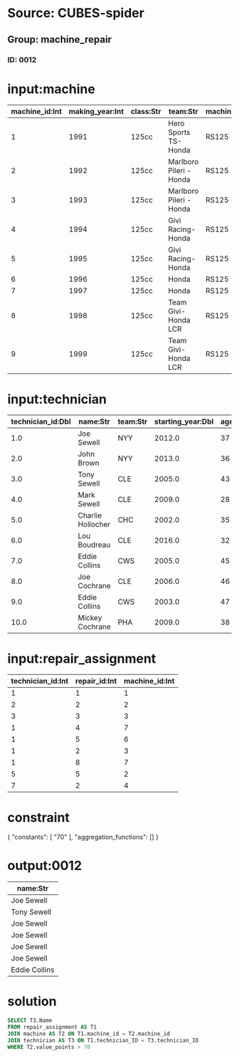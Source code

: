 # Source: CUBES-spider
## Group: machine_repair
### ID: 0012

# input:machine

| machine_id:Int | making_year:Int | class:Str | team:Str | machine_series:Str | value_points:Dbl | quality_rank:Int |
|---|---|---|---|---|---|---|
| 1 | 1991 | 125cc | Hero Sports TS- Honda | RS125 | 105.0 | 2 |
| 2 | 1992 | 125cc | Marlboro Pileri - Honda | RS125 | 57.0 | 1 |
| 3 | 1993 | 125cc | Marlboro Pileri - Honda | RS125 | 129.0 | 4 |
| 4 | 1994 | 125cc | Givi Racing- Honda | RS125 | 194.0 | 5 |
| 5 | 1995 | 125cc | Givi Racing- Honda | RS125 | 65.0 | 3 |
| 6 | 1996 | 125cc | Honda | RS125 | 126.0 | 7 |
| 7 | 1997 | 125cc | Honda | RS125 | 238.0 | 8 |
| 8 | 1998 | 125cc | Team Givi- Honda LCR | RS125 | 62.0 | 13 |
| 9 | 1999 | 125cc | Team Givi- Honda LCR | RS125 | 171.0 | 11 |

# input:technician

| technician_id:Dbl | name:Str | team:Str | starting_year:Dbl | age:Int |
|---|---|---|---|---|
| 1.0 | Joe Sewell | NYY | 2012.0 | 37 |
| 2.0 | John Brown | NYY | 2013.0 | 36 |
| 3.0 | Tony Sewell | CLE | 2005.0 | 43 |
| 4.0 | Mark Sewell | CLE | 2009.0 | 28 |
| 5.0 | Charlie Hollocher | CHC | 2002.0 | 35 |
| 6.0 | Lou Boudreau | CLE | 2016.0 | 32 |
| 7.0 | Eddie Collins | CWS | 2005.0 | 45 |
| 8.0 | Joe Cochrane | CLE | 2006.0 | 46 |
| 9.0 | Eddie Collins | CWS | 2003.0 | 47 |
| 10.0 | Mickey Cochrane | PHA | 2009.0 | 38 |

# input:repair_assignment

| technician_id:Int | repair_id:Int | machine_id:Int |
|---|---|---|
| 1 | 1 | 1 |
| 2 | 2 | 2 |
| 3 | 3 | 3 |
| 1 | 4 | 7 |
| 1 | 5 | 6 |
| 1 | 2 | 3 |
| 1 | 8 | 7 |
| 5 | 5 | 2 |
| 7 | 2 | 4 |

# constraint

{
  "constants": [
    "70"
  ],
  "aggregation_functions": []
}

# output:0012

| name:Str |
|---|
| Joe Sewell |
| Tony Sewell |
| Joe Sewell |
| Joe Sewell |
| Joe Sewell |
| Joe Sewell |
| Eddie Collins |

# solution

```sql
SELECT T3.Name
FROM repair_assignment AS T1
JOIN machine AS T2 ON T1.machine_id = T2.machine_id
JOIN technician AS T3 ON T1.technician_ID = T3.technician_ID
WHERE T2.value_points > 70
```
